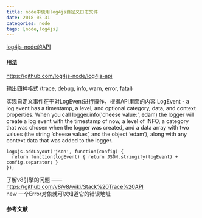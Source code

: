 ```yaml
---
title: node中使用log4js自定义日志文件
date: 2018-05-31
categories: node
tags: [node,log4js]
---
```


[log4js-node的API](https://log4js-node.github.io/log4js-node/layouts.html)
[]()

<!--more-->


#### 用法
https://github.com/log4js-node/log4js-api

输出四种格式 (trace, debug, info, warn, error, fatal)


实现自定义事件在于对LogEvent进行操作，根据API里面的内容
LogEvent - a log event has a timestamp, a level, and optional category, data, and context properties. When you call logger.info('cheese value:', edam) the logger will create a log event with the timestamp of now, a level of INFO, a category that was chosen when the logger was created, and a data array with two values (the string ‘cheese value:’, and the object ‘edam’), along with any context data that was added to the logger.


```
log4js.addLayout('json', function(config) {
  return function(logEvent) { return JSON.stringify(logEvent) + config.separator; }
});
```
了解v8引擎的问题 —— https://github.com/v8/v8/wiki/Stack%20Trace%20API  
new 一个Error对象就可以知道它的错误地址

#### 









#### 参考文献

[]()
